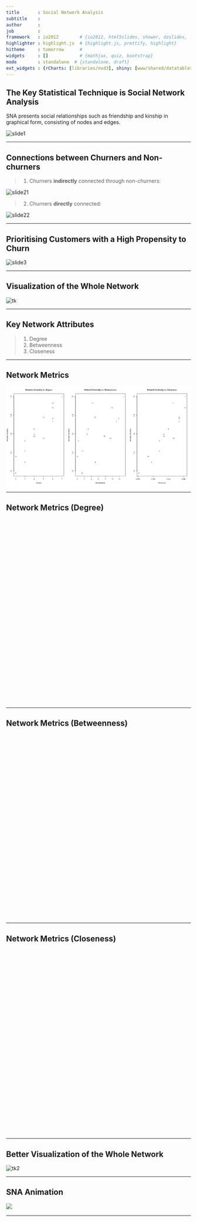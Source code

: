 ```yaml
---
title       : Social Network Analysis
subtitle    : 
author      : 
job         : 
framework   : io2012        # {io2012, html5slides, shower, dzslides, ...}
highlighter : highlight.js  # {highlight.js, prettify, highlight}
hitheme     : tomorrow      # 
widgets     : []            # {mathjax, quiz, bootstrap}
mode        : standalone  # {standalone, draft}
ext_widgets : {rCharts: [libraries/nvd3], shiny: [www/shared/datatables]}
---
```


## The Key Statistical Technique is Social Network Analysis
SNA presents social relationships such as friendship and kinship in graphical form, consisting of nodes and edges.

<img height=350 src='https://raw.githubusercontent.com/lc-ethan/SNA/master/img/slide1.png' alt='slide1'/>

<!---
<img height=350 src="https://dl.dropbox.com/u/7586336/googleVisExamples/gvisObject.png" alt="gvis object structure" />
-->

---

## Connections between Churners and Non-churners 
>  1. Churners **indirectly** connected through non-churners:

>  <div class="centered">
<img class src='https://raw.githubusercontent.com/lc-ethan/SNA/master/img/slide21.png' alt='slide21'/>
</div>

>  2. Churners **directly** connected:

>  <div class="centered">
<img src='https://raw.githubusercontent.com/lc-ethan/SNA/master/img/slide22.png' alt='slide22'/>
</div>

---

## Prioritising Customers with a High Propensity to Churn
<div class="centered">
<img src='https://raw.githubusercontent.com/lc-ethan/SNA/master/img/slide3.png' alt='slide3'/>
</div>


---

## Visualization of the Whole Network
<div class="centered">
<img src='https://raw.githubusercontent.com/lc-ethan/SNA/master/img/tk.png' alt='tk'/>
</div>


---

## Key Network Attributes
>  1. Degree
>  2. Betweenness
>  3. Closeness

---

## Network Metrics

![plot of chunk unnamed-chunk-1](assets/fig/unnamed-chunk-1.png) 

---

## Network Metrics (Degree)
<link rel='stylesheet' href=http://nvd3.org/assets/css/nv.d3.css>
<script type='text/javascript' src=http://ajax.googleapis.com/ajax/libs/jquery/1.8.2/jquery.min.js></script>
<script type='text/javascript' src=http://d3js.org/d3.v3.min.js></script>
<script type='text/javascript' src=http://timelyportfolio.github.io/rCharts_nvd3_tests/libraries/widgets/nvd3/js/nv.d3.min-new.js></script>
<script type='text/javascript' src=http://nvd3.org/assets/lib/fisheye.js></script> 
 <style>
  .rChart {
    display: block;
    margin-left: auto; 
    margin-right: auto;
    width: 900px;
    height: 500px;
  }  
  </style>
<div id = 'chart1' class = 'rChart nvd3'></div>
<script type='text/javascript'>
 $(document).ready(function(){
      drawchart1()
    });
    function drawchart1(){  
      var opts = {
 "dom": "chart1",
"width":    900,
"height":    500,
"x": "Degree",
"y": "Network",
"group": "Customer_Number",
"type": "scatterChart",
"id": "chart1" 
},
        data = [
 {
 "Degree":              7,
"Between": 13.18333333333,
"Close": 0.04545454545455,
"Network":              1,
"Customer_Number": "1" 
},
{
 "Degree":              4,
"Between":           2.85,
"Close": 0.03846153846154,
"Network": 0.5959669015376,
"Customer_Number": "2" 
},
{
 "Degree":              3,
"Between":            1.5,
"Close": 0.03703703703704,
"Network": 0.4149750037346,
"Customer_Number": "3" 
},
{
 "Degree":              3,
"Between": 0.3333333333333,
"Close": 0.03703703703704,
"Network": 0.5221817028602,
"Customer_Number": "4" 
},
{
 "Degree":              4,
"Between":            3.1,
"Close":           0.04,
"Network": 0.6511386619306,
"Customer_Number": "5" 
},
{
 "Degree":              6,
"Between": 11.81666666667,
"Close": 0.04347826086957,
"Network": 0.7649989537905,
"Customer_Number": "6" 
},
{
 "Degree":              6,
"Between": 11.21666666667,
"Close": 0.04347826086957,
"Network": 0.7324521248701,
"Customer_Number": "7" 
},
{
 "Degree":              2,
"Between": 1.366666666667,
"Close": 0.03030303030303,
"Network": 0.1761776508546,
"Customer_Number": "8" 
},
{
 "Degree":              3,
"Between": 5.116666666667,
"Close": 0.03448275862069,
"Network": 0.2957184396746,
"Customer_Number": "9" 
},
{
 "Degree":              5,
"Between": 9.483333333333,
"Close": 0.04166666666667,
"Network": 0.551460227067,
"Customer_Number": "10" 
},
{
 "Degree":              6,
"Between": 4.366666666667,
"Close": 0.04166666666667,
"Network": 0.9310412091675,
"Customer_Number": "11" 
},
{
 "Degree":              6,
"Between":            9.9,
"Close": 0.04545454545455,
"Network": 0.8821970441163,
"Customer_Number": "12" 
},
{
 "Degree":              5,
"Between": 5.066666666667,
"Close": 0.04347826086957,
"Network": 0.7764372908811,
"Customer_Number": "13" 
},
{
 "Degree":              2,
"Between":              0,
"Close": 0.03333333333333,
"Network": 0.3574729884077,
"Customer_Number": "14" 
},
{
 "Degree":              4,
"Between":            7.7,
"Close": 0.03846153846154,
"Network": 0.574146919453,
"Customer_Number": "15" 
} 
]
  
      if(!(opts.type==="pieChart" || opts.type==="sparklinePlus" || opts.type==="bulletChart")) {
        var data = d3.nest()
          .key(function(d){
            //return opts.group === undefined ? 'main' : d[opts.group]
            //instead of main would think a better default is opts.x
            return opts.group === undefined ? opts.y : d[opts.group];
          })
          .entries(data);
      }
      
      if (opts.disabled != undefined){
        data.map(function(d, i){
          d.disabled = opts.disabled[i]
        })
      }
      
      nv.addGraph(function() {
        var chart = nv.models[opts.type]()
          .width(opts.width)
          .height(opts.height)
          
        if (opts.type != "bulletChart"){
          chart
            .x(function(d) { return d[opts.x] })
            .y(function(d) { return d[opts.y] })
        }
          
         
        chart
  .tooltipContent( function(key, x, y, e){
  return '<b>Customer Number</b>: ' + e.point.Customer_Number
} )
  .color( d3.scale.category10().range() )
  .transitionDuration( 350 )
  .showDistY( true )
  .showDistX( true )
  .size( 1 )
  .sizeRange( [100,100] )
          
        chart.xAxis
  .tickFormat( d3.format(' .02f') )
  .axisLabel("Degree")

        
        
        chart.yAxis
  .tickFormat( d3.format(' .02f') )
  .axisLabel("Network")
      
       d3.select("#" + opts.id)
        .append('svg')
        .datum(data)
        .transition().duration(500)
        .call(chart);

       nv.utils.windowResize(chart.update);
       return chart;
      });
    };
</script>

---

## Network Metrics (Betweenness)

<div id = 'chart2' class = 'rChart nvd3'></div>
<script type='text/javascript'>
 $(document).ready(function(){
      drawchart2()
    });
    function drawchart2(){  
      var opts = {
 "dom": "chart2",
"width":    900,
"height":    500,
"x": "Between",
"y": "Network",
"group": "Customer_Number",
"type": "scatterChart",
"id": "chart2" 
},
        data = [
 {
 "Degree":              7,
"Between": 13.18333333333,
"Close": 0.04545454545455,
"Network":              1,
"Customer_Number": "1" 
},
{
 "Degree":              4,
"Between":           2.85,
"Close": 0.03846153846154,
"Network": 0.5959669015376,
"Customer_Number": "2" 
},
{
 "Degree":              3,
"Between":            1.5,
"Close": 0.03703703703704,
"Network": 0.4149750037346,
"Customer_Number": "3" 
},
{
 "Degree":              3,
"Between": 0.3333333333333,
"Close": 0.03703703703704,
"Network": 0.5221817028602,
"Customer_Number": "4" 
},
{
 "Degree":              4,
"Between":            3.1,
"Close":           0.04,
"Network": 0.6511386619306,
"Customer_Number": "5" 
},
{
 "Degree":              6,
"Between": 11.81666666667,
"Close": 0.04347826086957,
"Network": 0.7649989537905,
"Customer_Number": "6" 
},
{
 "Degree":              6,
"Between": 11.21666666667,
"Close": 0.04347826086957,
"Network": 0.7324521248701,
"Customer_Number": "7" 
},
{
 "Degree":              2,
"Between": 1.366666666667,
"Close": 0.03030303030303,
"Network": 0.1761776508546,
"Customer_Number": "8" 
},
{
 "Degree":              3,
"Between": 5.116666666667,
"Close": 0.03448275862069,
"Network": 0.2957184396746,
"Customer_Number": "9" 
},
{
 "Degree":              5,
"Between": 9.483333333333,
"Close": 0.04166666666667,
"Network": 0.551460227067,
"Customer_Number": "10" 
},
{
 "Degree":              6,
"Between": 4.366666666667,
"Close": 0.04166666666667,
"Network": 0.9310412091675,
"Customer_Number": "11" 
},
{
 "Degree":              6,
"Between":            9.9,
"Close": 0.04545454545455,
"Network": 0.8821970441163,
"Customer_Number": "12" 
},
{
 "Degree":              5,
"Between": 5.066666666667,
"Close": 0.04347826086957,
"Network": 0.7764372908811,
"Customer_Number": "13" 
},
{
 "Degree":              2,
"Between":              0,
"Close": 0.03333333333333,
"Network": 0.3574729884077,
"Customer_Number": "14" 
},
{
 "Degree":              4,
"Between":            7.7,
"Close": 0.03846153846154,
"Network": 0.574146919453,
"Customer_Number": "15" 
} 
]
  
      if(!(opts.type==="pieChart" || opts.type==="sparklinePlus" || opts.type==="bulletChart")) {
        var data = d3.nest()
          .key(function(d){
            //return opts.group === undefined ? 'main' : d[opts.group]
            //instead of main would think a better default is opts.x
            return opts.group === undefined ? opts.y : d[opts.group];
          })
          .entries(data);
      }
      
      if (opts.disabled != undefined){
        data.map(function(d, i){
          d.disabled = opts.disabled[i]
        })
      }
      
      nv.addGraph(function() {
        var chart = nv.models[opts.type]()
          .width(opts.width)
          .height(opts.height)
          
        if (opts.type != "bulletChart"){
          chart
            .x(function(d) { return d[opts.x] })
            .y(function(d) { return d[opts.y] })
        }
          
         
        chart
  .tooltipContent( function(key, x, y, e){
  return '<b>Customer Number</b>: ' + e.point.Customer_Number
} )
  .color( d3.scale.category10().range() )
  .transitionDuration( 350 )
  .showDistY( true )
  .showDistX( true )
  .size( 1 )
  .sizeRange( [100,100] )
          
        chart.xAxis
  .tickFormat( d3.format(' .02f') )
  .axisLabel("Degree")

        
        
        chart.yAxis
  .tickFormat( d3.format(' .02f') )
  .axisLabel("Network")
      
       d3.select("#" + opts.id)
        .append('svg')
        .datum(data)
        .transition().duration(500)
        .call(chart);

       nv.utils.windowResize(chart.update);
       return chart;
      });
    };
</script>

---

## Network Metrics (Closeness)

<div id = 'chart3' class = 'rChart nvd3'></div>
<script type='text/javascript'>
 $(document).ready(function(){
      drawchart3()
    });
    function drawchart3(){  
      var opts = {
 "dom": "chart3",
"width":    900,
"height":    500,
"x": "Close",
"y": "Network",
"group": "Customer_Number",
"type": "scatterChart",
"id": "chart3" 
},
        data = [
 {
 "Degree":              7,
"Between": 13.18333333333,
"Close": 0.04545454545455,
"Network":              1,
"Customer_Number": "1" 
},
{
 "Degree":              4,
"Between":           2.85,
"Close": 0.03846153846154,
"Network": 0.5959669015376,
"Customer_Number": "2" 
},
{
 "Degree":              3,
"Between":            1.5,
"Close": 0.03703703703704,
"Network": 0.4149750037346,
"Customer_Number": "3" 
},
{
 "Degree":              3,
"Between": 0.3333333333333,
"Close": 0.03703703703704,
"Network": 0.5221817028602,
"Customer_Number": "4" 
},
{
 "Degree":              4,
"Between":            3.1,
"Close":           0.04,
"Network": 0.6511386619306,
"Customer_Number": "5" 
},
{
 "Degree":              6,
"Between": 11.81666666667,
"Close": 0.04347826086957,
"Network": 0.7649989537905,
"Customer_Number": "6" 
},
{
 "Degree":              6,
"Between": 11.21666666667,
"Close": 0.04347826086957,
"Network": 0.7324521248701,
"Customer_Number": "7" 
},
{
 "Degree":              2,
"Between": 1.366666666667,
"Close": 0.03030303030303,
"Network": 0.1761776508546,
"Customer_Number": "8" 
},
{
 "Degree":              3,
"Between": 5.116666666667,
"Close": 0.03448275862069,
"Network": 0.2957184396746,
"Customer_Number": "9" 
},
{
 "Degree":              5,
"Between": 9.483333333333,
"Close": 0.04166666666667,
"Network": 0.551460227067,
"Customer_Number": "10" 
},
{
 "Degree":              6,
"Between": 4.366666666667,
"Close": 0.04166666666667,
"Network": 0.9310412091675,
"Customer_Number": "11" 
},
{
 "Degree":              6,
"Between":            9.9,
"Close": 0.04545454545455,
"Network": 0.8821970441163,
"Customer_Number": "12" 
},
{
 "Degree":              5,
"Between": 5.066666666667,
"Close": 0.04347826086957,
"Network": 0.7764372908811,
"Customer_Number": "13" 
},
{
 "Degree":              2,
"Between":              0,
"Close": 0.03333333333333,
"Network": 0.3574729884077,
"Customer_Number": "14" 
},
{
 "Degree":              4,
"Between":            7.7,
"Close": 0.03846153846154,
"Network": 0.574146919453,
"Customer_Number": "15" 
} 
]
  
      if(!(opts.type==="pieChart" || opts.type==="sparklinePlus" || opts.type==="bulletChart")) {
        var data = d3.nest()
          .key(function(d){
            //return opts.group === undefined ? 'main' : d[opts.group]
            //instead of main would think a better default is opts.x
            return opts.group === undefined ? opts.y : d[opts.group];
          })
          .entries(data);
      }
      
      if (opts.disabled != undefined){
        data.map(function(d, i){
          d.disabled = opts.disabled[i]
        })
      }
      
      nv.addGraph(function() {
        var chart = nv.models[opts.type]()
          .width(opts.width)
          .height(opts.height)
          
        if (opts.type != "bulletChart"){
          chart
            .x(function(d) { return d[opts.x] })
            .y(function(d) { return d[opts.y] })
        }
          
         
        chart
  .tooltipContent( function(key, x, y, e){
  return '<b>Customer Number</b>: ' + e.point.Customer_Number
} )
  .color( d3.scale.category10().range() )
  .transitionDuration( 350 )
  .showDistY( true )
  .showDistX( true )
  .size( 1 )
  .sizeRange( [100,100] )
          
        chart.xAxis
  .tickFormat( d3.format(' .02f') )
  .axisLabel("Degree")

        
        
        chart.yAxis
  .tickFormat( d3.format(' .02f') )
  .axisLabel("Network")
      
       d3.select("#" + opts.id)
        .append('svg')
        .datum(data)
        .transition().duration(500)
        .call(chart);

       nv.utils.windowResize(chart.update);
       return chart;
      });
    };
</script>

---

## Better Visualization of the Whole Network
<div class="centered">
<img src='https://raw.githubusercontent.com/lc-ethan/SNA/master/img/tk2.png' alt='tk2'/>
</div>

---

## SNA Animation
<div class="centered">
<img src='https://raw.githubusercontent.com/lc-ethan/SNA/master/img/SNA.gif' />
</div>









---
